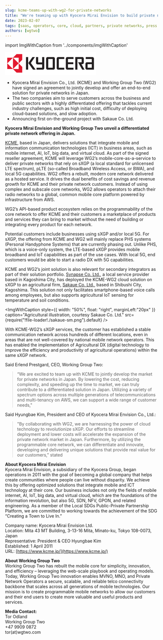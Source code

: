 ```yaml
---
slug: kcme-teams-up-with-wg2-for-private-networks
title: "We're teaming up with Kyocera Mirai Envision to build private networks in Japan"
date: 2023-02-07
tags: [saas, operators, core, cloud, partners, private networks, press release]
authors: [wgtwo]
---
```


import ImgWithCaption from '../components/imgWithCaption'

![](./Kyocera_logo_sm.svg.png)

* Kyocera Mirai Envision Co., Ltd. (KCME) and Working Group Two (WG2) have signed an agreement to jointly develop and offer an end-to-end solution for private networks in Japan. 
* The two companies aim to serve customers across the business and public sectors with a highly differentiated offering that tackles current industry challenges, such as high initial cost, difficulty of deploying cloud-based solutions, and slow adoption. 
* Announcing first on-the-ground project with Sakaue Co. Ltd.

<!--truncate-->

**Kyocera Mirai Envision and Working Group Two unveil a differentiated private network offering in Japan.**

[KCME](https://www.kcme.jp/), based in Japan, delivers solutions that integrate mobile and information communication technologies (ICT) in business areas, such as mobile internet, AI, IoT, big data, and virtual cloud. As part of the signed reseller agreement, KCME will leverage WG2’s mobile-core-as-a-service to deliver private networks that rely on sXGP (a local standard for unlicensed LTE spectrum), pLTE (so-called Broadband Wireless Access, or BWA), and local 5G capabilities. WG2 offers a rebuilt, modern core network delivered as a hosted service. It drives the dual benefits of cost savings and revenue growth for KCME and their private network customers. Instead of using complex and subscale core networks, WG2 allows operators to attach their radio networks to a global, common mobile core platform powered by infrastructure from AWS. 

WG2’s API-based product ecosystem relies on the programmability of the core network to offer KCME and their customers a marketplace of products and services they can bring to market without the need of building or integrating every product for each network.

Potential customers include businesses using sXGP and/or local 5G. For sXGP, the offering from KCME and WG2 will mainly replace PHS systems (Personal Handyphone Systems) that are currently phasing out. Unlike PHS, which is a voice-only system, the LTE-based sXGP provides mobile broadband and IoT capabilities as part of the use cases. With local 5G, end customers would be able to start a radio DX with 5G capabilities. 

KCME and WG2’s joint solution is also relevant for secondary integrators as part of their solution portfolio. [Synapse Co. Ltd.](https://www.synapse.jp), a local service provider based in Kagoshima City, has deployed the KCME-WG2 cloud solution on sXGP to an agricultural firm, [Sakaue Co. Ltd.](https://sakaue-farm.co.jp), based in Shibushi City, Kagoshima. This solution not only facilitates smartphone-based voice calls among employees, but also supports agricultural IoT sensing for temperature and soil conditions. 

<ImgWithCaption
  style={{
    width: "50%",
    float: "right",
    marginLeft:"20px"
  }}
  caption="Agricultural illustration, courtesy Sakaue Co. Ltd."
  src={require("!file-loader!./sakaue-sm.png").default}
  />

With KCME-WG2’s sXGP services, the customer has established a stable communication network across hundreds of different locations, even in areas that are not well-covered by national mobile network operators. This has enabled the implementation of Agricultural DX (digital technology to improve the efficiency and productivity of agricultural operations) within the same sXGP network.

Said Erlend Prestgard, CEO, Working Group Two:
> “We are excited to team up with KCME to jointly develop the market for private networks in Japan. By lowering the cost, reducing complexity, and speeding up the time to market, we can truly contribute to a differentiated solution in Japan. Utilizing a variety of spectrum options across multiple generations of telecommunications and multi-tenancy on AWS, we can support a wide range of customer needs," 

Said Hyungbae Kim, President and CEO of Kyocera Mirai Envision Co., Ltd.:
> "By collaborating with WG2, we are harnessing the power of cloud technology to revolutionize sXGP. Our efforts to streamline deployment and lower costs will accelerate the expansion of the private network market in Japan. Furthermore, by utilizing the programmable core network, we can differentiate and innovate, developing and delivering unique solutions that provide real value for our customers," stated 

**About Kyocera Mirai Envision**  
Kyocera Mirai Envision, a subsidiary of the Kyocera Group, began operations in 2011 with the goal of becoming a global company that helps create communities where people can live without disparity. We achieve this by offering optimized solutions that integrate mobile and ICT technology at their core. Our business includes not only the fields of mobile internet, AI, IoT, big data, and virtual cloud, which are the foundations of the information revolution, but also 5G, SDN, NFV, GPON, and related engineering. As a member of the Local SDGs Public-Private Partnership Platform, we are committed to working towards the achievement of the SDG “Creating a Town to Live In.”

Company name: Kyocera Mirai Envision Ltd.  
Location: Mita 43 MT Building, 3-13-16 Mita, Minato-ku, Tokyo 108-0073, Japan  
Representative: President & CEO Hyungbae Kim  
Established: 1 April 2011  
URL: [https://www.kcme.jp/](https://www.kcme.jp/)  

**About Working Group Two**  
Working Group Two has rebuilt the mobile core for simplicity, innovation, and efficiency – leveraging the web-scale playbook and operating models. Today, Working Group Two innovation enables MVNO, MNO, and Private Network Operators a secure, scalable, and reliable telco connectivity backbone that scales across all generations of mobile technologies. Our mission is to create programmable mobile networks to allow our customers and their end users to create more valuable and useful products and services. 

**Media Contact:**  
Tor Odland  
Working Group Two  
+47 9909 0872  
tor(at)wgtwo.com  


